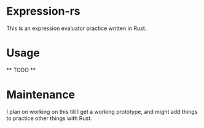 # Expression-rs

This is an expression evaluator practice written in Rust.

# Usage

** TODO **

# Maintenance

I plan on working on this till I get a working prototype, and might add things to practice other things with Rust.